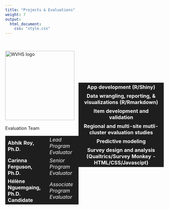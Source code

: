 ```yaml
---
title: "Projects & Evaluations"
weight: 7
output:
  html_document:
    css: "style.css"
---
```


<style>
table, 
tbody, 
th, 
td, 
tr, 
.markdown tbody tr:nth-child(2n+1) td, 
.markdown tbody tr:nth-child(2n+1) th,
.markdown tbody tr:nth-child(2n) td, 
.markdown tbody tr:nth-child(2n) th{
  border: none;
  background-color: #1e1e1e;
  color: #ffffff;
  vertical-align: center;
}

.center {
  margin-left: auto;
  margin-right: auto;
}

.holder {
    width: 100%;
    display: flex;
    overflow: hidden;
    align-items: center;
}

</style>



<div class="holder">

<div class="left">
<br><br><a href='https://medicine.hsc.wvu.edu/obgyn/west-virginia-healthy-starthapi-project/' target='_blank'><img src='/img/logos/wvhealthystart.png' alt='WVHS logo' width='220'></a>
<br>
<br>
Evaluation Team
<br>
<table class="center">
    <tr>
      <td><b>Abhik Roy, Ph.D.</b></td>
      <td><i>Lead Program Evaluator</i></td>
    </tr>
    <tr>
    <td><b>Carinna Ferguson, Ph.D.</b></td>
      <td><i>Senior Program Evaluator</i></td>
    </tr>
    <tr>
      <td><b>Hélène Nguemgaing, Ph.D. Candidate</b></td>
      <td><i>Associate Program Evaluator</i></td>
    </tr>
</table>
</div>

<div class="right">
<table>
    <tr><th>App development (R/Shiny)</th></tr>
    <tr><th>Data wrangling, reporting, & visualizations (R/Rmarkdown)</th></tr>
    <tr><th>Item development and validation</th></tr>
    <tr><th>Regional and multi-site mutli-cluster evaluation studies</th></tr>
    <tr><th>Predictive modeling</th></tr>
    <tr><th>Survey design and analysis (Qualtrics/Survey Monkey - HTML/CSS/Javascipt)</th></tr>
</table>
</div>

</div>
